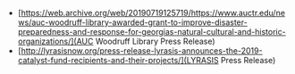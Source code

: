 * [https://web.archive.org/web/20190719125719/https://www.auctr.edu/news/auc-woodruff-library-awarded-grant-to-improve-disaster-preparedness-and-response-for-georgias-natural-cultural-and-historic-organizations/](AUC Woodruff Library Press Release)
* [http://lyrasisnow.org/press-release-lyrasis-announces-the-2019-catalyst-fund-recipients-and-their-projects/](LYRASIS Press Release)
